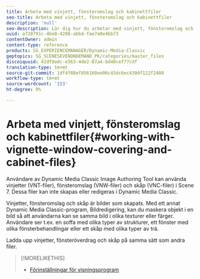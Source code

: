 ```yaml
---
title: Arbeta med vinjett, fönsteromslag och kabinettfiler
seo-title: Arbeta med vinjett, fönsteromslag och kabinettfiler
description: 'null'
seo-description: Lär dig hur du arbetar med vinjett, fönsteromslag och kabinettfiler.
uuid: a738791c-4be0-4286-abbd-fae7a0e4bb73
contentOwner: admin
content-type: reference
products: SG_EXPERIENCEMANAGER/Dynamic-Media-Classic
geptopics: SG_SCENESEVENONDEMAND_PK/categories/master_files
discoiquuid: 42df9adc-e563-4de2-87a4-bd40cef77cdf
translation-type: tm+mt
source-git-commit: 1df4f88ef856160ee06c43dc6ec430df122f2408
workflow-type: tm+mt
source-wordcount: '153'
ht-degree: 0%

---
```



# Arbeta med vinjett, fönsteromslag och kabinettfiler{#working-with-vignette-window-covering-and-cabinet-files}

Användare av Dynamic Media Classic Image Authoring Tool kan använda vinjetter (VNT-filer), fönsteromslag (VNW-filer) och skåp (VNC-filer) i Scene 7. Dessa filer kan inte skapas eller redigeras i Dynamic Media Classic.

Vinjetter, fönsteromslag och skåp är bilder som skapats. Med ett annat Dynamic Media Classic-program, Bildredigering, kan du maskera objekt i en bild så att användarna kan se samma bild i olika texturer eller färger. Användare ser t.ex. en soffa med olika typer av strukturer, ett fönster med olika fönsterbehandlingar eller ett skåp med olika typer av trä.

Ladda upp vinjetter, fönsteröverdrag och skåp på samma sätt som andra filer.

>[!MORELIKETHIS]
>
>* [Förinställningar för visningsprogram](application-setup.md#viewer_presets)

